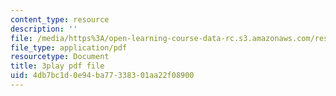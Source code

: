 ```yaml
---
content_type: resource
description: ''
file: /media/https%3A/open-learning-course-data-rc.s3.amazonaws.com/res-6-012-introduction-to-probability-spring-2018/4db7bc1d0e94ba77338301aa22f08900_GH7dwoXSD0s.pdf
file_type: application/pdf
resourcetype: Document
title: 3play pdf file
uid: 4db7bc1d-0e94-ba77-3383-01aa22f08900
---
```

